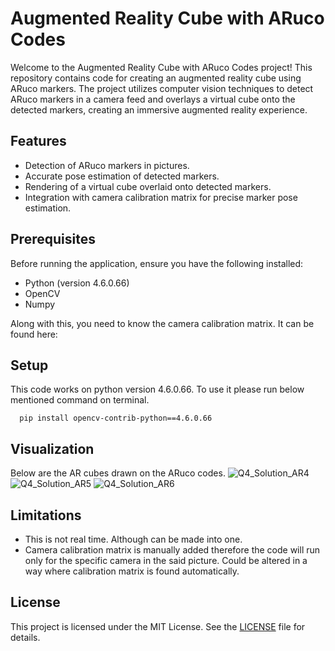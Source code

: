 # Augmented Reality Cube with ARuco Codes

Welcome to the Augmented Reality Cube with ARuco Codes project! This repository contains code for creating an augmented reality cube using ARuco markers. The project utilizes computer vision techniques to detect ARuco markers in a camera feed and overlays a virtual cube onto the detected markers, creating an immersive augmented reality experience.

## Features

- Detection of ARuco markers in pictures.
- Accurate pose estimation of detected markers.
- Rendering of a virtual cube overlaid onto detected markers.
- Integration with camera calibration matrix for precise marker pose estimation.

## Prerequisites

Before running the application, ensure you have the following installed:

- Python (version 4.6.0.66)
- OpenCV 
- Numpy

Along with this, you need to know the camera calibration matrix. It can be found here: 
  
## Setup

This code works on python version 4.6.0.66. To use it please run below mentioned command on terminal.

```pip
  pip install opencv-contrib-python==4.6.0.66
```
## Visualization

Below are the AR cubes drawn on the ARuco codes. 
![Q4_Solution_AR4](https://github.com/Amenephous/AR-Cube/assets/48127920/0a50453c-17be-49dd-804d-43543de776cc)
![Q4_Solution_AR5](https://github.com/Amenephous/AR-Cube/assets/48127920/84004427-8c8f-4b57-a875-4cc153984b98)
![Q4_Solution_AR6](https://github.com/Amenephous/AR-Cube/assets/48127920/1d5427ba-15e7-4e1e-9ce3-8d8aabe71fdf)




## Limitations
- This is not real time. Although can be made into one.
- Camera calibration matrix is manually added therefore the code will run only for the specific camera in the said picture. Could be altered in a way where calibration matrix is found automatically.

## License

This project is licensed under the MIT License. See the [LICENSE](LICENSE) file for details.
